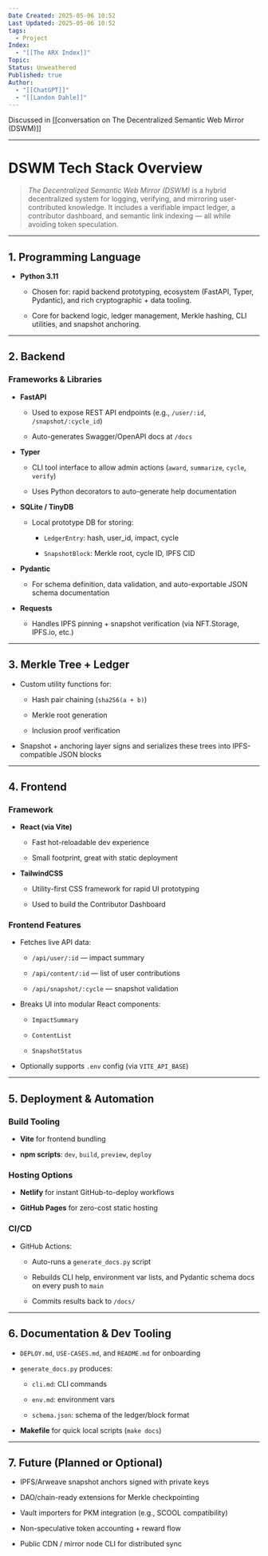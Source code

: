 ```yaml
---
Date Created: 2025-05-06 10:52
Last Updated: 2025-05-06 10:52
tags:
  - Project
Index:
  - "[[The ARX Index]]"
Topic: 
Status: Unweathered
Published: true
Author:
  - "[[ChatGPT]]"
  - "[[Landon Dahle]]"
---
```

Discussed in [[conversation on The Decentralized Semantic Web Mirror (DSWM)]]

---
# **DSWM Tech Stack Overview**

> _The Decentralized Semantic Web Mirror (DSWM)_ is a hybrid decentralized system for logging, verifying, and mirroring user-contributed knowledge. It includes a verifiable impact ledger, a contributor dashboard, and semantic link indexing — all while avoiding token speculation.

---

## **1. Programming Language**

- **Python 3.11**
    
    - Chosen for: rapid backend prototyping, ecosystem (FastAPI, Typer, Pydantic), and rich cryptographic + data tooling.
        
    - Core for backend logic, ledger management, Merkle hashing, CLI utilities, and snapshot anchoring.
        

---

## **2. Backend**

### **Frameworks & Libraries**

- **FastAPI**
    
    - Used to expose REST API endpoints (e.g., `/user/:id`, `/snapshot/:cycle_id`)
        
    - Auto-generates Swagger/OpenAPI docs at `/docs`
        
- **Typer**
    
    - CLI tool interface to allow admin actions (`award`, `summarize`, `cycle`, `verify`)
        
    - Uses Python decorators to auto-generate help documentation
        
- **SQLite / TinyDB**
    
    - Local prototype DB for storing:
        
        - `LedgerEntry`: hash, user_id, impact, cycle
            
        - `SnapshotBlock`: Merkle root, cycle ID, IPFS CID
            
- **Pydantic**
    
    - For schema definition, data validation, and auto-exportable JSON schema documentation
        
- **Requests**
    
    - Handles IPFS pinning + snapshot verification (via NFT.Storage, IPFS.io, etc.)
        

---

## **3. Merkle Tree + Ledger**

- Custom utility functions for:
    
    - Hash pair chaining (`sha256(a + b)`)
        
    - Merkle root generation
        
    - Inclusion proof verification
        
- Snapshot + anchoring layer signs and serializes these trees into IPFS-compatible JSON blocks
    

---

## **4. Frontend**

### **Framework**

- **React (via Vite)**
    
    - Fast hot-reloadable dev experience
        
    - Small footprint, great with static deployment
        
- **TailwindCSS**
    
    - Utility-first CSS framework for rapid UI prototyping
        
    - Used to build the Contributor Dashboard
        

### **Frontend Features**

- Fetches live API data:
    
    - `/api/user/:id` — impact summary
        
    - `/api/content/:id` — list of user contributions
        
    - `/api/snapshot/:cycle` — snapshot validation
        
- Breaks UI into modular React components:
    
    - `ImpactSummary`
        
    - `ContentList`
        
    - `SnapshotStatus`
        
- Optionally supports `.env` config (via `VITE_API_BASE`)
    

---

## **5. Deployment & Automation**

### **Build Tooling**

- **Vite** for frontend bundling
    
- **npm scripts**: `dev`, `build`, `preview`, `deploy`
    

### **Hosting Options**

- **Netlify** for instant GitHub-to-deploy workflows
    
- **GitHub Pages** for zero-cost static hosting
    

### **CI/CD**

- GitHub Actions:
    
    - Auto-runs a `generate_docs.py` script
        
    - Rebuilds CLI help, environment var lists, and Pydantic schema docs on every push to `main`
        
    - Commits results back to `/docs/`
        

---

## **6. Documentation & Dev Tooling**

- `DEPLOY.md`, `USE-CASES.md`, and `README.md` for onboarding
    
- `generate_docs.py` produces:
    
    - `cli.md`: CLI commands
        
    - `env.md`: environment vars
        
    - `schema.json`: schema of the ledger/block format
        
- **Makefile** for quick local scripts (`make docs`)
    

---

## **7. Future (Planned or Optional)**

- IPFS/Arweave snapshot anchors signed with private keys
    
- DAO/chain-ready extensions for Merkle checkpointing
    
- Vault importers for PKM integration (e.g., SCOOL compatibility)
    
- Non-speculative token accounting + reward flow
    
- Public CDN / mirror node CLI for distributed sync